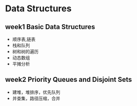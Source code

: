 # Data Structures

## week1 Basic Data Structures

* 顺序表,链表
* 栈和队列
* 树和树的遍历
* 动态数组
* 平摊分析

## week2 Priority Queues and Disjoint Sets

* 建堆，堆排序，优先队列
* 并查集，路径压缩，合并